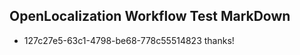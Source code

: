 ## OpenLocalization Workflow Test MarkDown
* 127c27e5-63c1-4798-be68-778c55514823 thanks!

<!--HONumber=Aug16_HO4-->


